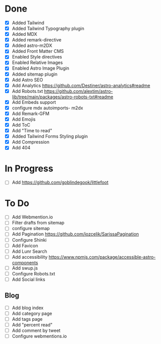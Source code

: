 # Done

- [x] Added Tailwind
- [x] Added Tailwind Typography plugin
- [x] Added MDX
- [x] Added remark-directive
- [x] Added astro-m2DX
- [x] Added Front Matter CMS
- [x] Enabled Style directives
- [x] Enabled Relative Images
- [x] Enabled Astro Image Plugin
- [x] Added sitemap plugin
- [x] Add Astro SEO             
- [x] Add Analytics https://github.com/Destiner/astro-analytics#readme
- [x] Add Robots.txt https://github.com/alextim/astro-lib/tree/main/packages/astro-robots-txt#readme
- [x] Add Embeds support
- [x] configure mdx autoimports- m2dx
- [x] Add Remark-GFM
- [x] Add Emojis
- [x] Add ToC
- [x] Add "Time to read"
- [x] Added Tailwind Forms Styling plugin
- [x] Add Compression
- [x] Add 404

# In Progress
- [ ] Add https://github.com/goblindegook/littlefoot

# To Do

- [ ] Add Webmention.io
- [ ] Filter drafts from sitemap
- [ ] configure sitemap
- [ ] Add Pagination https://github.com/iozcelik/SarissaPagination
- [ ] Configure Shinki
- [ ] Add Favicon
- [ ] Add Lunr Search
- [ ] Add accessibility https://www.npmjs.com/package/accessible-astro-components
- [ ] Add swup.js
- [ ] Configure Robots.txt
- [ ] Add Social links

## Blog
- [ ] Add blog index
- [ ] Add category page
- [ ] Add tags page
- [ ] Add "percent read"
- [ ] Add comment by tweet
- [ ] Configure webmentions.io